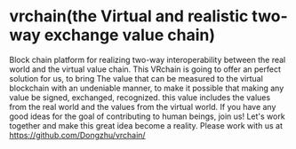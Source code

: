 # vrchain(the Virtual and realistic two-way exchange value chain)
Block chain platform for realizing two-way interoperability between the real world and the virtual value chain.
This VRchain is going to offer an perfect solution for us, to bring The value that can be measured to the virtual blockchain with an undeniable manner, to make it possible that making any value be signed, exchanged, recognized. this value includes the values from the real world and the values from the virtual world.
If you have any good ideas for the goal of contributing to human beings, join us! Let's work together and make this great idea become a reality. 
Please work with us at https://github.com/Dongzhu/vrchain/
